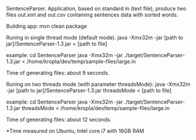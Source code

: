 SentenceParser.
Application, based on standard in (text file), produce two files out.xml and out.csv containing sentences data with sorted words.

Building app:
mvn clean package

Runing in single thread mode (default mode).
java -Xmx32m -jar [path to jar]/SentenceParser-1.3.jar < [path to file]

example:
cd SentenceParser
java -Xmx32m -jar ./target/SentenceParser-1.3.jar < /home/kropla/dev/temp/sample-files/large.in

Time of generating files: about 9 seconds.



Runing on two threads mode (with parameter threadsMode):
java -Xmx32m -jar [path to jar]/SentenceParser-1.3.jar threadsMode < [path to file]

example:
cd SentenceParser
java -Xmx32m -jar ./target/SentenceParser-1.3.jar threadsMode < /home/kropla/dev/temp/sample-files/large.in

Time of generating files: about 12 seconds.


*Time measured on Ubuntu, Intel core i7 with 16GB RAM